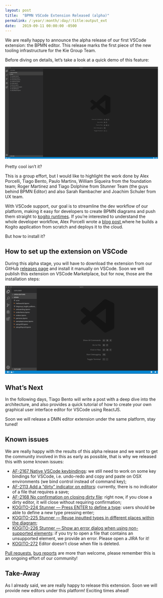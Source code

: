 ```yaml
---
layout: post
title:  "BPMN VSCode Extension Released (alpha)"
permalink: /:year/:month/:day/:title:output_ext
date:   2019-09-11 00:00:00 -0500
---
```


We are really happy to announce the alpha release of our first VSCode extension: the BPMN editor. This release marks the first piece of the new tooling infrastructure for the Kie Group Team.

Before diving on details, let’s take a look at a quick demo of this feature:

[![VS Code Alpha](/assets/2019/vscode.gif "VS Code Alpha")](/assets/2019/vscode.gif)


Pretty cool isn’t it?

This is a group effort, but I would like to highlight the work done by Alex Porcelli, Tiago Bento, Paulo Martins, William Siqueira from the foundation team; Roger Martinez and Tiago Dolphine from Stunner Team (the guys behind BPMN Editor) and also Sarah Rambacher and Joachim Schuler from UX team.

With VSCode support, our goal is to streamline the dev workflow of our platform, making it easy for developers to create BPMN diagrams and push them straight to [kogito runtimes](https://github.com/kiegroup/kogito-runtimes). If you’re interested to understand the whole developer workflow, Alex Porcelli wrote a [blog post ](https://porcelli.me/announcement/tooling/vscode/bpmn/2019/09/11/new-vscode-gui-editor.html)where he builds a Kogito application from scratch and deploys it to the cloud.

But how to install it?

## How to set up the extension on VSCode

During this alpha stage, you will have to download the extension from our GitHub [releases page](https://github.com/kiegroup/kogito-tooling/releases) and install it manually on VSCode. Soon we will publish this extension on VSCode Marketplace, but for now, those are the installation steps:

[![VS Code Alpha](/assets/2019/vscode1.gif "VS Code Alpha")](/assets/2019/vscode1.gif)


## What’s Next

In the following days, Tiago Bento will write a post with a deep dive into the architecture, and also provides a quick tutorial of how to create your own graphical user interface editor for VSCode using ReactJS.

Soon we will release a DMN editor extension under the same platform, stay tuned!

## Known issues

We are really happy with the results of this alpha release and we want to get the community involved in this as early as possible, that is why we released this with some known issues:

* [AF-2167 Native VSCode keybindings](https://issues.jboss.org/browse/AF-2167): we still need to work on some key bindings for VSCode, i.e. undo-redo and copy and paste on OSX environments (we bind control instead of command key);
* [AF-2113 Add a “dirty” indicator on editors](https://issues.jboss.org/browse/AF-2113): currently, there is no indicator of a file that requires a save;
* [AF-2168 No confirmation on closing dirty file](https://issues.jboss.org/browse/AF-2168): right now, if you close a dirty editor, it will close without requiring confirmation;
* [KOGITO-224 Stunner — Press ENTER to define a type](https://issues.jboss.org/browse/KOGITO-224): users should be able to define a new type pressing enter;
* [KOGITO-225 Stunner — Reuse inputted types in different places within the diagram](https://issues.jboss.org/browse/KOGITO-225);
* [KOGITO-226 Stunner — Show an error dialog when using non-supported elements](https://issues.jboss.org/browse/KOGITO-226): if you try to open a file that contains an unsupported element, we provide an error. Please open a JIRA for it!
* [KOGITO-272](https://issues.jboss.org/browse/KOGITO-272) Editor doesn’t close when file is deleted.

[Pull requests](https://github.com/kiegroup/kogito-tooling), [bug reports](https://issues.jboss.org/projects/KOGITO/summary) are more than welcome, please remember this is an ongoing effort of our community!

## Take-Away

As I already said, we are really happy to release this extension. Soon we will provide new editors under this platform! Exciting times ahead!
